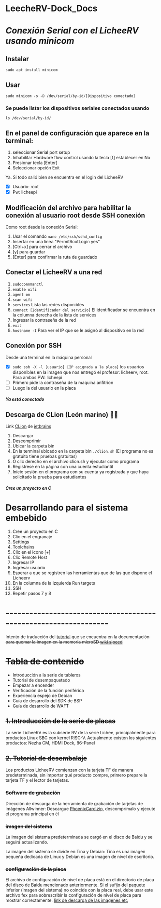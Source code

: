 # LeecheRV-Dock_Docs
# *Conexión Serial con el LicheeRV usando minicom*
## Instalar
```
sudo apt install minicom
```
## Usar
```
sudo minicom -s -D /dev/serial/by-id/[Dispositivo conectado]
```
### Se puede listar los dispositivos seriales conectados usando
```
ls /dev/serial/by-id/
```
## En el panel de configuración que aparece en la terminal:

1) seleccionar Serial port setup
2) Inhabilitar Hardware flow control usando la tecla [f] establecer en No
3) Presionar tecla [Enter]
4) Seleccionar opción Exit

Ya. Si todo salió bien se encuentra en el login del LicheeRV 
- [x] Usuario: root
- [x] Pw: licheepi

## Modificación del archivo para habilitar la conexión al usuario root desde SSH conexión
Como root desde la conexión Serial:
1. Usar el comando ``` nano /etc/ssh/sshd_config ```
2. Insertar en una línea "PermitRootLogin yes"
3. [Ctrl+x] para cerrar el archivo
4. [y] para guardar
5. [Enter] para confirmar la ruta de guardado
   
## Conectar el LicheeRV a una red
1. ``` sudoconnmanctl ```
2. ``` enable wifi ```
3. ``` agent on ```
4. ``` scan wifi ```
5. ``` services ``` Lista las redes disponibles
6. ``` connect [Identificador del servicio] ``` El identificador se encuentra en la columna derecha de la lista de services
7. Ingresar la contraseña de la red
8. ```exit```
9. ``` hostname -I ``` Para ver el IP que se le asignó al dispositivo en la red
## Conexión por SSH
Desde una terminal en la máquina personal
- [x] ```sudo ssh -X -l [usuario] [IP asignada a la placa]``` los usuarios disponibles en la imagen que nos entregó el profesor: licheerv, root. Para ambos PW: licheepi
- [ ] Primero pide la contraseña de la maquina anfitrion
- [ ] Luego la del usuario en la placa
#### ***Ya está conectado***
## Descarga de CLion (León marino) 🦁🐋
Link [CLion](https://www.jetbrains.com/es-es/clion/) de [jetbrains](https://www.jetbrains.com/es-es/)
1. Descargar
2. Descomprimir
3. Ubicar la carpeta bin
4. En la terminal ubicado en la carpeta bin ```./clion.sh``` (El programa no es gratuito tiene pruebas gratuitas)
5. O clic derecho en el archivo clion.sh y ejecutar como programa
6. Registrese en la página con una cuenta estudiantil
7. Inicie sesión en el programa con su cuenta ya registrada y que haya solicitado la prueba para estudiantes
#### ***Cree un proyecto en C***
# Desarrollando para el sistema embebido
1. Cree un proyecto en C
2. Clic en el engranaje
3. Settings
4. Toolchains
5. Clic en el icono [+]
6. Clic Remote Host
7. Ingresar IP
8. Ingresar usuario
9. Esperar a que se registren las herramientas que de las que dispone el Licheerv
10. En la columna de la izquierda Run targets
11. SSH
12. Repetir pasos 7 y 8

# ----------------------------------------------------------------
~~Intento de traducción del [tutorial](https://bbs.sipeed.com/thread/1300) que se encuentra en la documentación para quemar la imagen en la memoria microSD [wiki sipeed](https://wiki.sipeed.com/hardware/en/lichee/RV/flash.html)~~
# ~~Tabla de contenido~~
  * Introducción a la serie de tableros
  * Tutorial de desempaquetado
  * Empezar a encender
  * Verificación de la función periférica
  * Experiencia espejo de Debian
  * Guía de desarrollo del SDK de BSP
  * Guía de desarrollo de WAFT
## ~~1. Introducción de la serie de placas~~
La serie LicheeRV es la subserie RV de la serie Lichee, principalmente para productos Linux SBC con kernel RISC-V. Actualmente existen los siguientes productos: Nezha CM, HDMI Dock, 86-Panel
## ~~2. Tutorial de desembalaje~~
Los productos LicheeRV comienzan con la tarjeta TF de manera predeterminada, sin importar qué producto compre, primero prepare la tarjeta TF y el lector de tarjetas.
### ~~Software de grabación~~
Dirección de descarga de la herramienta de grabación de tarjetas de imágenes Allwinner: 
Descargue [PhoenixCard.zip](https://dl.sipeed.com/shareURL/LICCHEE/D1/Lichee_RV/tool), descomprímalo y ejecute el programa principal en él
### ~~imagen del sistema~~
La imagen del sistema predeterminada se cargó en el disco de Baidu y se seguirá actualizando.

La imagen del sistema se divide en Tina y Debian: Tina es una imagen pequeña dedicada de Linux y Debian es una imagen de nivel de escritorio.
### ~~configuración de la placa~~
El archivo de configuración de nivel de placa está en el directorio de placa del disco de Baidu mencionado anteriormente. Si el sufijo del paquete inferior (imagen del sistema) no coincide con la placa real, debe usar este archivo fex para sobrescribir la configuración de nivel de placa para mostrar correctamente.
[link de descarga de las imagenes etc](https://mega.nz/folder/lx4CyZBA#PiFhY7oSVQ3gp2ZZ_AnwYA)
